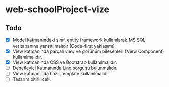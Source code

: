 # web-schoolProject-vize

## Todo
- [X] Model katmanındaki sınıf, entity framework kullanılarak MS SQL veritabanına
yansıtılmalıdır (Code-first yaklaşımı)
- [X] View katmanında parçalı view ve görünüm bileşenleri (View Component)
kullanılmalıdır.
- [X] View katmanında CSS ve Bootstrap kullanılmalıdır.
- [ ] Denetleyici katmanında Linq sorgusu bulunmalıdır.
- [ ] View katmanında hazır template kullanılmalıdır
- [ ] Tasarım bitirilicek.
